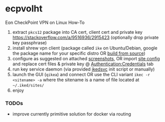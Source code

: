 # ecpvolht

Eon CheckPoint VPN on Linux How-To

1. extract `pkcs12` package into CA cert, client cert and private key https://stackoverflow.com/a/9516936/2915423 (optionally drop private key passphrase)
1. install shrew vpn client (package called `ike` on Ubuntu/Debian, google the package name for your specific distro OR [build from source](https://www.centos.org/forums/viewtopic.php?t=49096))
1. configure as suggested on attached [screenshots](https://github.com/helvete/ecpvolht/tree/master/screenshots), OR import [site config](https://github.com/helvete/ecpvolht/blob/master/shrewsoft_vpn_config/config.vpn) and replace cert files & private key @ [Authentication:Credentials](https://github.com/helvete/ecpvolht/tree/master/screenshots#credentials) tab
1. run key service daemon (via provided [ikedsvc](https://github.com/helvete/ecpvolht/blob/master/src/ikedsvc) init script or manually)
1. launch the GUI (`qikea`) and connect OR use the CLI variant `ikec -r <sitename> -a` where the sitename is a name of file located at `~/.iked/sites/`
1. enjoy


### TODOs

* improve currently primitive solution for docker via routing
